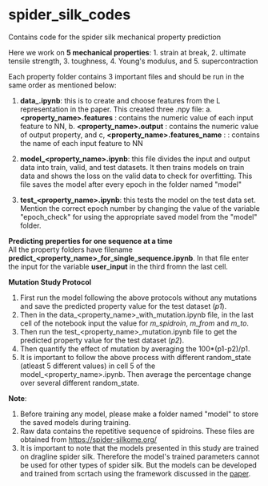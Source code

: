 # spider_silk_codes
Contains code for the spider silk mechanical property prediction

Here we work on **5 mechanical properties**: 1. strain at break, 2. ultimate tensile strength, 3. toughness, 4. Young's modulus, and 5. supercontraction

Each property folder contains 3 important files and should be run in the same order as mentioned below:
1. **data_<property name>.ipynb**: this is to create and choose features from the L representation in the paper. This created three .npy file: a. **<property_name>.features** : contains the numeric value of each input feature to NN, b. **<property_name>.output** : contains the numeric value of output property, and c, **<property_name>.features_name** : : contains the name of each input feature to NN
   
3. **model_<property_name>.ipynb**: this file divides the input and output data into train, valid, and test datasets. It then trains models on train data and shows the loss on the valid data to check for overfitting. This file saves the model after every epoch in the folder named "model"
4. **test_<property_name>.ipynb**: this tests the model on the test data set. Mention the correct epoch number by changing the value of the variable "epoch_check" for using the appropriate saved model from the "model" folder.

**Predicting preperties for one sequence at a time** \
All the property folders have filename **predict_<property_name>_for_single_sequence.ipynb**. In that file enter the input for the variable **user_input** in the third fromn the last cell. 

**Mutation Study Protocol**
1. First run the model following the above protocols without any mutations and save the predicted property value for the test dataset (*p1*). 
2. Then in the data_<property_name>_with_mutation.ipynb file, in the last cell of the notebook input the value for *m_spidroin*, *m_from* and *m_to*. 
3. Then run the test_<property_name>_mutation.ipynb file to get the predicted property value for the test dataset (*p2*).
4. Then quantify the effect of mutation by averaging the 100*(p1-p2)/p1.
5. It is important to follow the above process with different random_state (atleast 5 different values) in cell 5 of the model_<property_name>.ipynb. Then average the percentage change over several different random_state.


**Note**: 
1. Before training any model, please make a folder named "model" to store the saved models during training.
2. Raw data contains the repetitive sequence of spidroins. These files are obtained from https://spider-silkome.org/
3. It is important to note that the models presented in this study are trained on dragline spider silk. Therefore the model's trained parameters cannot be used for other types of spider silk. But the models can be developed and trained from scrtach using the framework discussed in the [paper](https://www.researchsquare.com/article/rs-3727903/v1). 



